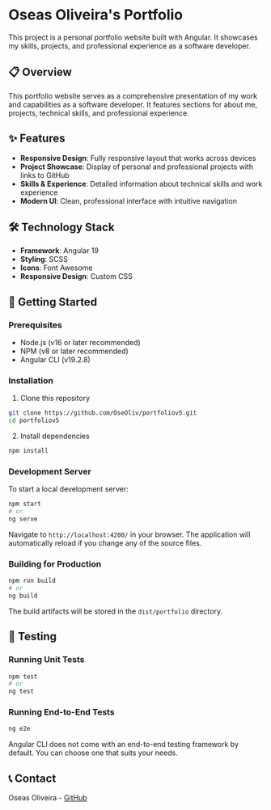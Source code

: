 # Oseas Oliveira's Portfolio

This project is a personal portfolio website built with Angular. It showcases my skills, projects, and professional experience as a software developer.

## 📋 Overview

This portfolio website serves as a comprehensive presentation of my work and capabilities as a software developer. It features sections for about me, projects, technical skills, and professional experience.

## ✨ Features

- **Responsive Design**: Fully responsive layout that works across devices
- **Project Showcase**: Display of personal and professional projects with links to GitHub
- **Skills & Experience**: Detailed information about technical skills and work experience
- **Modern UI**: Clean, professional interface with intuitive navigation

## 🛠️ Technology Stack

- **Framework**: Angular 19
- **Styling**: SCSS
- **Icons**: Font Awesome
- **Responsive Design**: Custom CSS

## 🚀 Getting Started

### Prerequisites

- Node.js (v16 or later recommended)
- NPM (v8 or later recommended)
- Angular CLI (v19.2.8)

### Installation

1. Clone this repository
```bash
git clone https://github.com/OseOliv/portfoliov5.git
cd portfoliov5
```

2. Install dependencies
```bash
npm install
```

### Development Server

To start a local development server:

```bash
npm start
# or
ng serve
```

Navigate to `http://localhost:4200/` in your browser. The application will automatically reload if you change any of the source files.

### Building for Production

```bash
npm run build
# or
ng build
```

The build artifacts will be stored in the `dist/portfolio` directory.

## 🧪 Testing

### Running Unit Tests

```bash
npm test
# or
ng test
```

### Running End-to-End Tests

```bash
ng e2e
```

Angular CLI does not come with an end-to-end testing framework by default. You can choose one that suits your needs.

## 📞 Contact

Oseas Oliveira - [GitHub](https://github.com/OseOliv)
